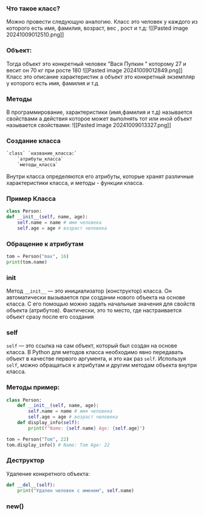 ### Что такое класс?
Можно провести следующую аналогию. Класс это человек у каждого из которого есть имя, фамилия, возраст, вес , рост и т.д:
![[Pasted image 20241009012510.png]]
### Объект:
Тогда объект это конкретный человек "Вася Пупкин " которому 27 и весит он 70 кг при росте 180
![[Pasted image 20241009012849.png]]
Класс это описание характеристик а объект это конкретный экземпляр у которого есть имя, фамилия и т.д
### Методы 
В программирование, характеристики (имя,фамилия и т.д) называется свойствами а действия которое может выполнять тот или иной объект называется свойствами:
![[Pasted image 20241009013327.png]]
### Создание класса
```python
`class` `название_класса:`
    `атрибуты_класса`
    `методы_класса`
```
Внутри класса определяются его атрибуты, которые хранят различные характеристики класса, и методы - функции класса.

### Пример Класса
```python
class Person:
def __init__(self, name, age):
	self.name = name # имя человека
	self.age = age # возраст человека
```
### Обращение к атрибутам
```python
tom = Person("max", 16)
print(tom.name)
```
### __init__
Метод `__init__` — это инициализатор (конструктор) класса. Он автоматически вызывается при создании нового объекта на основе класса. С его помощью можно задать начальные значения для свойств объекта (атрибутов). Фактически, это то место, где настраивается объект сразу после его создания

### self
`self` — это ссылка на сам объект, который был создан на основе класса. В Python для методов класса необходимо явно передавать объект в качестве первого аргумента, и это как раз `self`. Используя `self`, можно обращаться к атрибутам и другим методам объекта внутри класса.
### Методы пример:
```python
class Person:
	def __init__(self, name, age):
		self.name = name # имя человека
		self.age = age # возраст человека
	def display_info(self):
		print(f"Name: {self.name} Age: {self.age}")

tom = Person("Tom", 22)
tom.display_info() # Name: Tom Age: 22
```
### Деструктор
Удаление конкретного объекта:
```python
def __del__(self):
	print("Удален человек с именем", self.name)
```

### new()